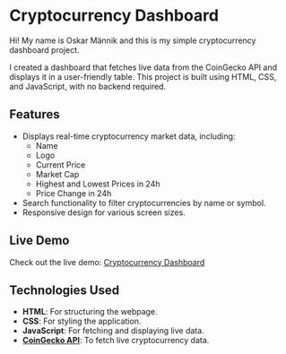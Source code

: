 # Cryptocurrency Dashboard

Hi! My name is Oskar Männik and this is my simple cryptocurrency dashboard project.

I created a dashboard that fetches live data from the CoinGecko API and displays it in a user-friendly table. This project is built using HTML, CSS, and JavaScript, with no backend required.

## Features

- Displays real-time cryptocurrency market data, including:
  - Name
  - Logo
  - Current Price
  - Market Cap
  - Highest and Lowest Prices in 24h
  - Price Change in 24h
- Search functionality to filter cryptocurrencies by name or symbol.
- Responsive design for various screen sizes.

## Live Demo

Check out the live demo: [Cryptocurrency Dashboard](https://crypto-dashboard-website.vercel.app)

## Technologies Used

- **HTML**: For structuring the webpage.
- **CSS**: For styling the application.
- **JavaScript**: For fetching and displaying live data.
- **[CoinGecko API](https://www.coingecko.com/en/api)**: To fetch live cryptocurrency data.
